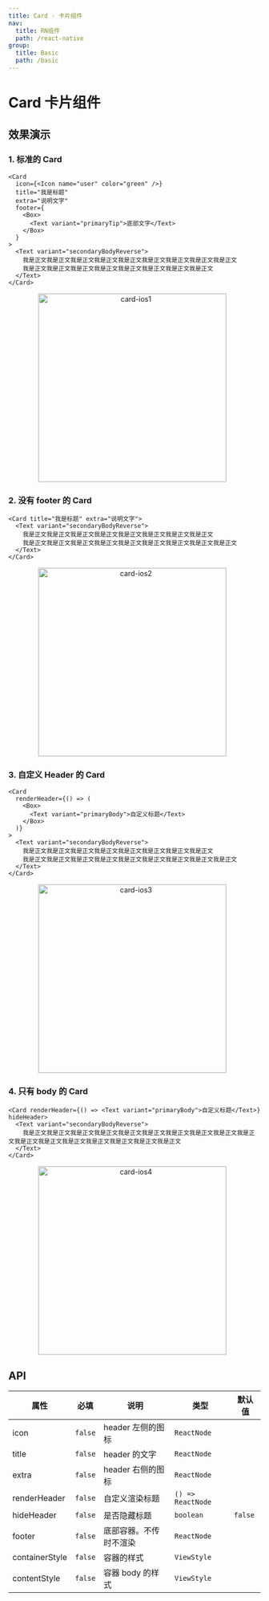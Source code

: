 ```yaml
---
title: Card - 卡片组件
nav:
  title: RN组件
  path: /react-native
group:
  title: Basic
  path: /basic
---
```


# Card 卡片组件

## 效果演示

### 1. 标准的 Card

```tsx | pure
<Card
  icon={<Icon name="user" color="green" />}
  title="我是标题"
  extra="说明文字"
  footer={
    <Box>
      <Text variant="primaryTip">底部文字</Text>
    </Box>
  }
>
  <Text variant="secondaryBodyReverse">
    我是正文我是正文我是正文我是正文我是正文我是正文我是正文我是正文我是正文
    我是正文我是正文我是正文我是正文我是正文我是正文我是正文我是正文
  </Text>
</Card>
```

<center>
  <figure>
    <img
      alt="card-ios1"
      src="https://td-dev-public.oss-cn-hangzhou.aliyuncs.com/maoyes-app/1607514164797819749.png"
      style="width: 375px; margin-right: 10px; border: 1px solid #ddd;"
    />
  </figure>
</center>

### 2. 没有 footer 的 Card

```tsx | pure
<Card title="我是标题" extra="说明文字">
  <Text variant="secondaryBodyReverse">
    我是正文我是正文我是正文我是正文我是正文我是正文我是正文我是正文
    我是正文我是正文我是正文我是正文我是正文我是正文我是正文我是正文我是正文
  </Text>
</Card>
```

<center>
  <figure>
    <img
      alt="card-ios2"
      src="https://td-dev-public.oss-cn-hangzhou.aliyuncs.com/maoyes-app/1607514257388033912.png"
      style="width: 375px; margin-right: 10px; border: 1px solid #ddd;"
    />
  </figure>
</center>

### 3. 自定义 Header 的 Card

```tsx | pure
<Card
  renderHeader={() => (
    <Box>
      <Text variant="primaryBody">自定义标题</Text>
    </Box>
  )}
>
  <Text variant="secondaryBodyReverse">
    我是正文我是正文我是正文我是正文我是正文我是正文我是正文我是正文
    我是正文我是正文我是正文我是正文我是正文我是正文我是正文我是正文我是正文
  </Text>
</Card>
```

<center>
  <figure>
    <img
      alt="card-ios3"
      src="https://td-dev-public.oss-cn-hangzhou.aliyuncs.com/maoyes-app/1607514356040261698.png"
      style="width: 375px; margin-right: 10px; border: 1px solid #ddd;"
    />
  </figure>
</center>

### 4. 只有 body 的 Card

```tsx | pure
<Card renderHeader={() => <Text variant="primaryBody">自定义标题</Text>} hideHeader>
  <Text variant="secondaryBodyReverse">
    我是正文我是正文我是正文我是正文我是正文我是正文我是正文我是正文我是正文我是正文我是正文我是正文我是正文我是正文我是正文我是正文我是正文
  </Text>
</Card>
```

<center>
  <figure>
    <img
      alt="card-ios4"
      src="https://td-dev-public.oss-cn-hangzhou.aliyuncs.com/maoyes-app/1607514417328538607.png"
      style="width: 375px; margin-right: 10px; border: 1px solid #ddd;"
    />
  </figure>
</center>

## API

| 属性           | 必填    | 说明                   | 类型              | 默认值  |
| -------------- | ------- | ---------------------- | ----------------- | ------- |
| icon           | `false` | header 左侧的图标      | `ReactNode`       |         |
| title          | `false` | header 的文字          | `ReactNode`       |         |
| extra          | `false` | header 右侧的图标      | `ReactNode`       |         |
| renderHeader   | `false` | 自定义渲染标题         | `() => ReactNode` |         |
| hideHeader     | `false` | 是否隐藏标题           | `boolean`         | `false` |
| footer         | `false` | 底部容器。不传时不渲染 | `ReactNode`       |         |
| containerStyle | `false` | 容器的样式             | `ViewStyle`       |         |
| contentStyle   | `false` | 容器 body 的样式       | `ViewStyle`       |         |
